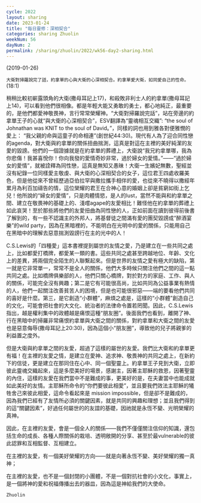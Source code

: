 ```yaml
---
cycle: 2022
layout: sharing
date: 2023-01-24
title: "每日靈修：深相契合"
categories: sharing Zhuolin
weekNum: 56
dayNum: 2
permalink: /sharing/zhuolin/2022/wk56-day2-sharing.html
---
```

(2019-01-26)

`大衛對掃羅說完了話，約拿單的心與大衛的心深相契合。約拿單愛大衛，如同愛自己的性命。`(18:1)  

稍稍比較初嶄露頭角的大衛(撒母耳記上17)，和殺敗非利士人的約拿單(撒母耳記上14)，可以看到他們很相像。都是年輕大能又勇敢的勇士，都心地純正，最重要的，是他們都愛神敬畏神，言行常常榮耀神。“大衛對掃羅說完話”，站在旁邊的約拿單王子的心就“與大衛的心深相契合”，ESV翻譯為“靈魂相互交織”: “the soul of Johnathan was KNIT to the soul of David。”，同樣的詞也用到雅各對便雅憫的愛上： “我父親的命與這童子的命相連”(創世紀44:30)。現代有人為了迎合同性戀的agenda，對大衛與約拿單的關係扭曲揣測，這真是對這在主裡的美好純潔的友愛的毀謗。他們的一個證據就是在約拿單的葬禮上，大衛說“我兄約拿單哪，我為你悲傷！我甚喜悅你！你向我發的愛情奇妙非常，過於婦女的愛情。”——“過於婦女的愛情”，就被詮釋為同性戀，這真是無知又愚昧！大衛一生嬪妃無數，聖經並沒有紀錄一位同樣愛主敬虔、與大衛的心深相契合的女子，這位君王四處收羅美色，但是他從來不曾經歷過亞伯拉罕與撒拉攜手相伴的愛，也從來不曉得以撒經年累月為利百加禱告的情，這位榮耀的君王在合神心意的婚姻上卻是貧窮如街上乞兒！他所說的“婦女的愛情”，只是肉體情慾，是人的lust，當然不能與和約拿單之間、建立在敬畏神的基礎上的、淺嚐agape的友愛相比！難怪他在約拿單的葬禮上如此哀哭！至於那些將他們的友愛扭曲為同性戀的人，正如前面在讀到彼得前後書了解到的，有一些不認識主的外邦人，將基督徒之間滿有愛的團契毀謗成“醉酒宴樂”的wild party，因為在黑暗裡的，不能明白在光明中的愛的關係，只能用自己在黑暗中的理解去惡意揣測毀謗行在主的光中的人！  

C.S.Lewis的「四種愛」這本書裡提到屬世的友情之愛，乃是建立在一些共同之處上，比如都愛打橋牌，都愛某一類的書。這些共同之處甚至跨越地位、年齡、文化上的差異，將兩個完全陌生的人聯繫起來。但是世界的友情之愛有極大的缺陷，第一就是它非常單一，常常不是全人的關係，他們大多時候只關注他們之間的這一點共同之處。比如橋牌俱樂部的人，他們只關心橋牌，對於對方的家庭、工作、與人的關係，可能完全沒有興趣；第二是它有可能很高尚，比如共同為公益事業有熱情的人，他們一起關注改善貧苦人的困境，但是也可能很邪惡——端的要看他們共同的喜好是什麼。第三，是它創造“小群體”，麻煩之處是，這樣的“小群體”創造自己的文化，可能會把社會的大文化、統治者的法律命令置若罔聞。因此，C.S.Lewis指出，越是權利集中的政體越是痛恨這種“朋友圈”。後面我們也看到，離開了神、行在黑暗中的掃羅非常痛恨約拿單與大衛之間的關係，對約拿單和大衛之間的友愛也是惡意侮辱(撒母耳記上20:30)，因為這個小“朋友圈”，導致他的兒子將親爹的利益置之度外。  

但是大衛與約拿單之間的友愛，超過了這樣的屬世的友愛。我們比大衛和約拿單更有福！在主裡的友愛之情，是建立在愛神、追求神、敬畏神的共同之處上，在新約下的信徒，更是建立在那同住在心中、同一個聖靈上。約拿單王子見到大衛，立即彼此靈魂交織起來，這是多麼美好的場景，感謝主，因著主耶穌的救恩，因著聖靈的內住，這樣的友愛在我們當中不是難成的事，更美好的是，在夫妻當中也能成就如此美好的友情。主耶穌所命令的“你們要彼此相愛”，並且要我們效法主耶穌的犧牲舍己來彼此相愛，這命令看起來是 mission impossible，但是卻不是難成的，因為我們已經有了友情所必須的關鍵因素，就是共同的興趣和理想；並且我們得到的這“關鍵因素”，好過任何屬世的的友誼的基礎，因祂就是永恆不變、光明榮耀的真神。  

因此，在主裡的友愛，會是一個全人的關係——我們不僅僅關注信仰的知識，還包括生命的成長、各種人際關係的栽培、透明敞開的分享、甚至於最vulnerable的彼此認罪和互相監督、互相建立。  

在主裡的友愛，有一個美好榮耀的方向——就是向著永恆不變、美好榮耀的獨一真神；  

在主裡的友愛，也不是一個封閉的小團體，不是一個對抗社會的小文化，事實上，是一個將神的愛和祝福傳播出去的器皿，因為這是神給我們的大使命。  

`Zhuolin`  
